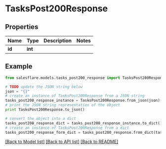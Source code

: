 # TasksPost200Response


## Properties

Name | Type | Description | Notes
------------ | ------------- | ------------- | -------------
**id** | **int** |  | 

## Example

```python
from salesflare.models.tasks_post200_response import TasksPost200Response

# TODO update the JSON string below
json = "{}"
# create an instance of TasksPost200Response from a JSON string
tasks_post200_response_instance = TasksPost200Response.from_json(json)
# print the JSON string representation of the object
print TasksPost200Response.to_json()

# convert the object into a dict
tasks_post200_response_dict = tasks_post200_response_instance.to_dict()
# create an instance of TasksPost200Response from a dict
tasks_post200_response_form_dict = tasks_post200_response.from_dict(tasks_post200_response_dict)
```
[[Back to Model list]](../README.md#documentation-for-models) [[Back to API list]](../README.md#documentation-for-api-endpoints) [[Back to README]](../README.md)


